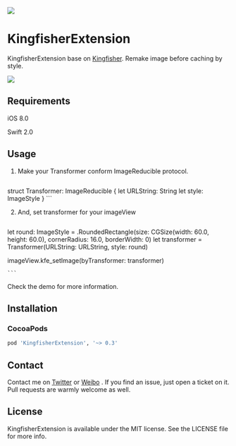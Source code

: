 [![](https://img.shields.io/cocoapods/v/KingfisherExtension.svg?style=flat)](http://cocoadocs.org/docsets/KingfisherExtension)

# KingfisherExtension

KingfisherExtension base on [Kingfisher](https://github.com/onevcat/Kingfisher). Remake image before caching by style.

![](http://ww4.sinaimg.cn/large/006tNc79jw1f5l757g4qoj30af0ijdie.jpg)

## Requirements

iOS 8.0

Swift 2.0

## Usage

1. Make your Transformer conform ImageReducible protocol.

	``` swift
  struct Transformer: ImageReducible {
    let URLString: String
    let style: ImageStyle
  }
	```

2. And, set transformer for your imageView

	``` swift

  let round: ImageStyle = .RoundedRectangle(size: CGSize(width: 60.0, height: 60.0), cornerRadius: 16.0, borderWidth: 0)
  let transformer = Transformer(URLString: URLString, style: round)

  imageView.kfe_setImage(byTransformer: transformer)

	```

Check the demo for more information.

## Installation

### CocoaPods

```ruby
pod 'KingfisherExtension', '~> 0.3'
```

## Contact

Contact me on [Twitter](https://twitter.com/Limon______) or [Weibo](http://weibo.com/u/1783821582) . If you find an issue, just open a ticket on it. Pull requests are warmly welcome as well.

## License

KingfisherExtension is available under the MIT license. See the LICENSE file for more info.
